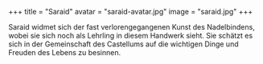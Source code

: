 +++
title = "Saraid"
avatar = "saraid-avatar.jpg"
image = "saraid.jpg"
+++

Saraid widmet sich der fast verlorengegangenen Kunst des Nadelbindens, wobei sie sich noch als Lehrling in diesem Handwerk sieht. Sie schätzt es sich in der Gemeinschaft des Castellums auf die wichtigen Dinge und Freuden des Lebens zu besinnen.